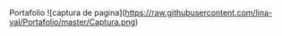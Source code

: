 Portafolio
<span>![</span><span>captura de pagina</span><span>]</span><span>(</span><span>https://raw.githubusercontent.com/lina-val/Portafolio/master/Captura.png</span><span>)</span>
